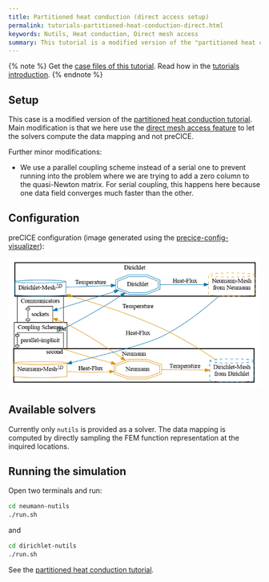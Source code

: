 ```yaml
---
title: Partitioned heat conduction (direct access setup)
permalink: tutorials-partitioned-heat-conduction-direct.html
keywords: Nutils, Heat conduction, Direct mesh access
summary: This tutorial is a modified version of the "partitioned heat conduction" tutorial showcasing direct mesh access.
---
```


{% note %}
Get the [case files of this tutorial](https://github.com/precice/tutorials/tree/master/partitioned-heat-conduction-direct). Read how in the [tutorials introduction](https://www.precice.org/tutorials.html).
{% endnote %}

## Setup

This case is a modified version of the [partitioned heat conduction tutorial](tutorials-partitioned-heat-conduction.html). Main modification is that we here use the [direct mesh access feature](couple-your-code-direct-access.html) to let the solvers compute the data mapping and not preCICE.

Further minor modifications:

- We use a parallel coupling scheme instead of a serial one to prevent running into the problem where we are trying to add a zero column to the quasi-Newton matrix. For serial coupling, this happens here because one data field converges much faster than the other.

## Configuration

preCICE configuration (image generated using the [precice-config-visualizer](https://precice.org/tooling-config-visualization.html)):

![preCICE configuration visualization](images/tutorials-partitioned-heat-conduction-direct-precice-config.png)

## Available solvers

Currently only `nutils` is provided as a solver. The data mapping is computed by directly sampling the FEM function representation at the inquired locations.

## Running the simulation

Open two terminals and run:

```bash
cd neumann-nutils
./run.sh
```

and

```bash
cd dirichlet-nutils
./run.sh
```

See the [partitioned heat conduction tutorial](tutorials-partitioned-heat-conduction.html).

